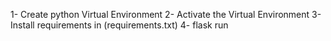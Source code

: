 1-  Create python Virtual Environment
2-  Activate the Virtual Environment
3-  Install requirements in (requirements.txt)
4-  flask run